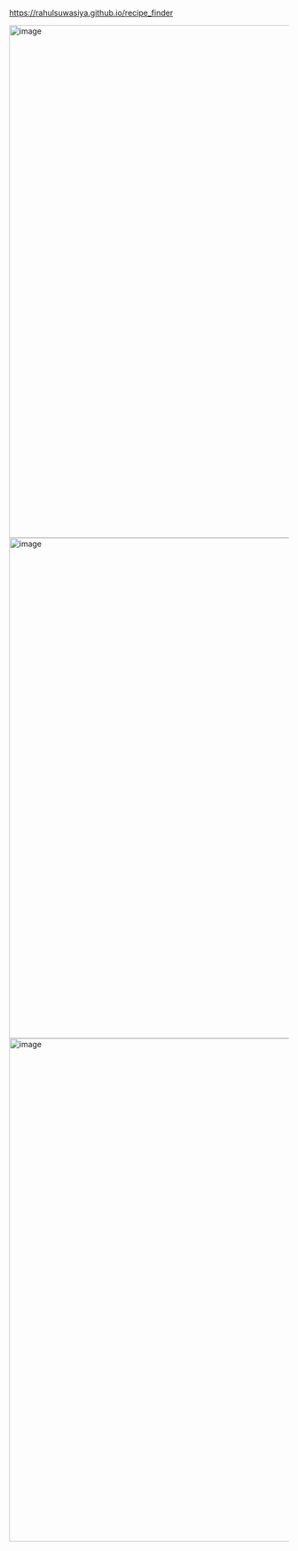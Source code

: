 https://rahulsuwasiya.github.io/recipe_finder

<img width="1918" height="925" alt="image" src="https://github.com/user-attachments/assets/663455f6-72b7-4ab2-851a-6a652dc81367" />



<img width="1918" height="903" alt="image" src="https://github.com/user-attachments/assets/cfa9186a-4e44-4c10-b2aa-036ed4372082" />




<img width="1918" height="908" alt="image" src="https://github.com/user-attachments/assets/552accd6-e3fd-4139-8452-0bb6b67ae76e" />

